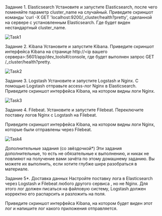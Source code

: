 Задание 1. Elasticsearch
Установите и запустите Elasticsearch, после чего поменяйте параметр cluster_name на случайный.
Приведите скриншот команды 'curl -X GET 'localhost:9200/_cluster/health?pretty', сделанной на сервере с установленным Elasticsearch. Где будет виден нестандартный cluster_name.

![Task1](https://github.com/DmitriyKly/HW_DevOps_Netology/blob/main/ELK/Screen/Task1.jpg)

Задание 2. Kibana
Установите и запустите Kibana.
Приведите скриншот интерфейса Kibana на странице http://<ip вашего сервера>:5601/app/dev_tools#/console, где будет выполнен запрос GET /_cluster/health?pretty.

![Task2](https://github.com/DmitriyKly/HW_DevOps_Netology/blob/main/ELK/Screen/Task2.jpg)

Задание 3. Logstash
Установите и запустите Logstash и Nginx. С помощью Logstash отправьте access-лог Nginx в Elasticsearch.
Приведите скриншот интерфейса Kibana, на котором видны логи Nginx.

![Task3](https://github.com/DmitriyKly/HW_DevOps_Netology/blob/main/ELK/Screen/Task3.jpg)

Задание 4. Filebeat.
Установите и запустите Filebeat. Переключите поставку логов Nginx с Logstash на Filebeat.


Приведите скриншот интерфейса Kibana, на котором видны логи Nginx, которые были отправлены через Filebeat.

![Task4](https://github.com/DmitriyKly/HW_DevOps_Netology/blob/main/ELK/Screen/Task4.jpg)

Дополнительные задания (со звёздочкой*)
Эти задания дополнительные, то есть не обязательные к выполнению, и никак не повлияют на получение вами зачёта по этому домашнему заданию. Вы можете их выполнить, если хотите глубже шире разобраться в материале.

Задание 5*. Доставка данных
Настройте поставку лога в Elasticsearch через Logstash и Filebeat любого другого сервиса , но не Nginx. Для этого лог должен писаться на файловую систему, Logstash должен корректно его распарсить и разложить на поля.

Приведите скриншот интерфейса Kibana, на котором будет виден этот лог и напишите лог какого приложения отправляется.